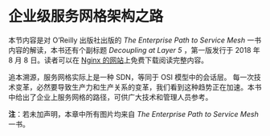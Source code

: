 # 企业级服务网格架构之路

本节内容是对 O’Reilly 出版社出版的 *The Enterprise Path to Service Mesh* 一书内容的解读，本书还有个副标题 *Decoupling at Layer 5* ，第一版发行于 2018 年 8 月 8 日。读者可以在 [Nginx 的网站](https://www.nginx.com/resources/library/the-enterprise-path-to-service-mesh-architectures/)上免费下载阅读完整内容。

追本溯源，服务网格实际上是一种 SDN，等同于 OSI 模型中的会话层。 每一次技术变革，必然要导致生产力和生产关系的变革，我们看到这种趋势正在加速。本书中给出了企业上服务网格的路径，可供广大技术和管理人员参考。

**注**：若未加声明，本章中所有图片均来自 *The Enterprise Path to Service Mesh* 一书。
